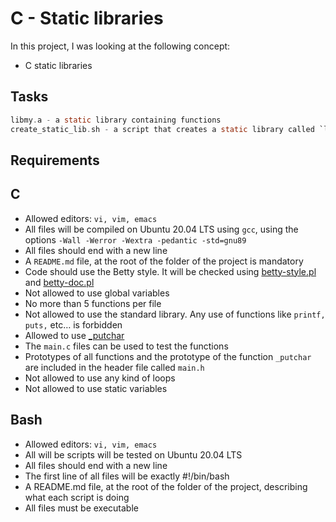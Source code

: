 # C - Static libraries

In this project, I was looking at the following concept:

- C static libraries

## Tasks

```C
libmy.a - a static library containing functions
create_static_lib.sh - a script that creates a static library called `liball.a` from all the `.c` files that are in the current directory
```

## Requirements

## C
- Allowed editors: `vi, vim, emacs`
- All files will be compiled on Ubuntu 20.04 LTS using `gcc`, using the options `-Wall -Werror -Wextra -pedantic -std=gnu89`
- All files should end with a new line
- A `README.md` file, at the root of the folder of the project is mandatory
- Code should use the Betty style. It will be checked using [betty-style.pl](https://github.com/holbertonschool/Betty/blob/master/betty-style.pl) and [betty-doc.pl](https://github.com/holbertonschool/Betty/blob/master/betty-doc.pl)
- Not allowed to use global variables
- No more than 5 functions per file
- Not allowed to use the standard library. Any use of functions like `printf, puts,` etc… is forbidden
- Allowed to use [\_putchar](https://github.com/holbertonschool/_putchar.c/blob/master/_putchar.c)
- The `main.c` files can be used to test the functions
- Prototypes of all functions and the prototype of the function `_putchar` are included in the header file called `main.h`
- Not allowed to use any kind of loops
- Not allowed to use static variables

## Bash
- Allowed editors: `vi, vim, emacs`
- All will be scripts will be tested on Ubuntu 20.04 LTS
- All files should end with a new line
- The first line of all files will be exactly #!/bin/bash
- A README.md file, at the root of the folder of the project, describing what each script is doing
- All files must be executable
